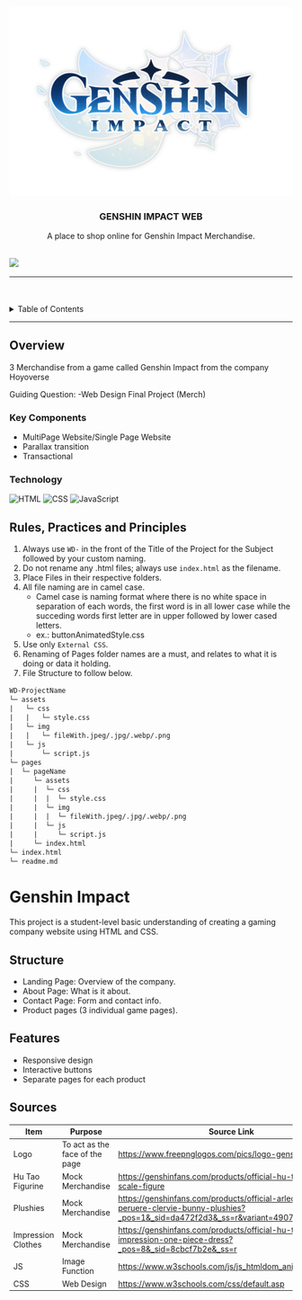 <div align="center">
  <a href="https://github.com/ErinNight">
  <!-- TODO: If you want to add logo or banner you can add it here -->
    <img src="/assets/img/Logo-Genshin.png" alt="LOGO" width="AUTO" height="AUTO">
  </a>
<!-- TODO: Change Title to the name of the title of your Project -->
  <h3 align="center">GENSHIN IMPACT WEB</h3>
</div>
<!-- TODO: Make a short description -->
<div align="center">
A place to shop online for Genshin Impact Merchandise.
</div>

<br />

<!-- TODO: Change the zyx-0314 into your github username  -->
<!-- TODO: Change the WD-Template-Project into the same name of your folder -->
![](https://visit-counter.vercel.app/counter.png?page=RuthArabelle/WD-CLOTHING-WEBSITE-FINAL-TD21)

---

<br />
<br />

<!-- TODO: If you want to add more layers for your readme -->
<details>
  <summary>Table of Contents</summary>
  <ol>
    <li>
      <a href="#overview">Overview</a>
      <ol>
        <li>
          <a href="#key-components">Key Components</a>
        </li>
        <li>
          <a href="#technology">Technology</a>
        </li>
      </ol>
    </li>
    <li>
      <a href="#rule,-practices-and-principles">Rules, Practices and Principles</a>
    </li>
    <li>
      <a href="#resources">Resources</a>
    </li>
  </ol>
</details>

---

## Overview

<!-- TODO: To be changed -->
<!-- The following are just sample -->
3 Merchandise from a game called Genshin Impact from the company Hoyoverse

Guiding Question:
-Web Design Final Project (Merch)

### Key Components
<!-- TODO: List of Key Components -->
<!-- The following are just sample -->
- MultiPage Website/Single Page Website
- Parallax transition
- Transactional

### Technology
<!-- TODO: List of Technology Used -->
![HTML](https://img.shields.io/badge/HTML-E34F26?style=for-the-badge&logo=html5&logoColor=white)
![CSS](https://img.shields.io/badge/CSS-1572B6?style=for-the-badge&logo=css3&logoColor=white)
![JavaScript](https://img.shields.io/badge/JavaScript-F7DF1E?style=for-the-badge&logo=javascript&logoColor=white)

## Rules, Practices and Principles
1. Always use `WD-` in the front of the Title of the Project for the Subject followed by your custom naming.
2. Do not rename any .html files; always use `index.html` as the filename.
3. Place Files in their respective folders.
4. All file naming are in camel case.
   - Camel case is naming format where there is no white space in separation of each words, the first word is in all lower case while the succeding words first letter are in upper followed by lower cased letters.
   - ex.: buttonAnimatedStyle.css
5. Use only `External CSS`.
6. Renaming of Pages folder names are a must, and relates to what it is doing or data it holding.
7. File Structure to follow below.

```
WD-ProjectName
└─ assets
|   └─ css
|   |   └─ style.css
|   └─ img
|   |   └─ fileWith.jpeg/.jpg/.webp/.png
|   └─ js
|       └─ script.js
└─ pages
|  └─ pageName
|     └─ assets
|     |  └─ css
|     |  |  └─ style.css
|     |  └─ img
|     |  |  └─ fileWith.jpeg/.jpg/.webp/.png
|     |  └─ js
|     |     └─ script.js
|     └─ index.html
└─ index.html
└─ readme.md
```

# Genshin Impact

This project is a student-level basic understanding of creating a gaming company website using HTML and CSS.

## Structure
- Landing Page: Overview of the company.
- About Page: What is it about.
- Contact Page: Form and contact info.
- Product pages (3 individual game pages).

## Features
- Responsive design
- Interactive buttons
- Separate pages for each product

## Sources
|Item|Purpose|Source Link|
|-|-|-|
|Logo|To act as the face of the page|https://www.freepnglogos.com/pics/logo-genshin-impact|
|Hu Tao Figurine|Mock Merchandise|https://genshinfans.com/products/official-hu-tao-1-7-scale-figure
|Plushies|Mock Merchandise|https://genshinfans.com/products/official-arlecchino-peruere-clervie-bunny-plushies?_pos=1&_sid=da472f2d3&_ss=r&variant=49076804026664
|Impression Clothes|Mock Merchandise|https://genshinfans.com/products/official-hu-tao-impression-one-piece-dress?_pos=8&_sid=8cbcf7b2e&_ss=r|
|JS|Image Function|https://www.w3schools.com/js/js_htmldom_animate.asp|
|CSS|Web Design|https://www.w3schools.com/css/default.asp|
